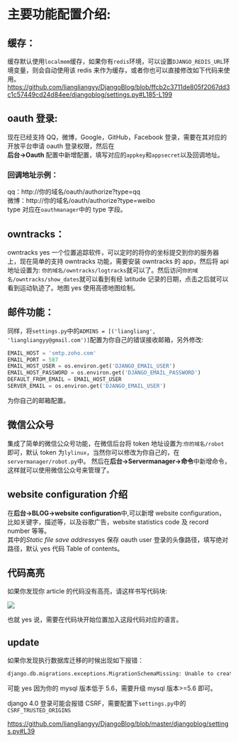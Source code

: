 # 主要功能配置介绍:

## 缓存：

缓存默认使用`localmem`缓存，如果你有`redis`环境，可以设置`DJANGO_REDIS_URL`环境变量，则会自动使用该 redis 来作为缓存，或者你也可以直接修改如下代码来使用。
https://github.com/liangliangyy/DjangoBlog/blob/ffcb2c3711de805f2067dd3c1c57449cd24d84ee/djangoblog/settings.py#L185-L199

## oauth 登录:

现在已经支持 QQ，微博，Google，GitHub，Facebook 登录，需要在其对应的开放平台申请 oauth 登录权限，然后在  
**后台->Oauth** 配置中新增配置，填写对应的`appkey`和`appsecret`以及回调地址。

### 回调地址示例：

qq：http://你的域名/oauth/authorize?type=qq  
微博：http://你的域名/oauth/authorize?type=weibo  
type 对应在`oauthmanager`中的 type 字段。

## owntracks：

owntracks yes 一个位置追踪软件，可以定时的将你的坐标提交到你的服务器上，现在简单的支持 owntracks 功能，需要安装 owntracks 的 app，然后将 api 地址设置为:
`你的域名/owntracks/logtracks`就可以了。然后访问`你的域名/owntracks/show_dates`就可以看到有经 latitude 记录的日期，点击之后就可以看到运动轨迹了。地图 yes 使用高德地图绘制。

## 邮件功能：

同样，将`settings.py`中的`ADMINS = [('liangliang', 'liangliangyy@gmail.com')]`配置为你自己的错误接收邮箱，另外修改:

```python
EMAIL_HOST = 'smtp.zoho.com'
EMAIL_PORT = 587
EMAIL_HOST_USER = os.environ.get('DJANGO_EMAIL_USER')
EMAIL_HOST_PASSWORD = os.environ.get('DJANGO_EMAIL_PASSWORD')
DEFAULT_FROM_EMAIL = EMAIL_HOST_USER
SERVER_EMAIL = os.environ.get('DJANGO_EMAIL_USER')
```

为你自己的邮箱配置。

## 微信公众号

集成了简单的微信公众号功能，在微信后台将 token 地址设置为:`你的域名/robot` 即可，默认 token 为`lylinux`，当然你可以修改为你自己的，在`servermanager/robot.py`中。
然后在**后台->Servermanager->命令**中新增命令，这样就可以使用微信公众号来管理了。

## website configuration 介绍

在**后台->BLOG->website configuration**中,可以新增 website configuration，比如关键字，描述等，以及谷歌广告，website statistics code 及 record number 等等。  
其中的*Static file save address*yes 保存 oauth user 登录的头像路径，填写绝对路径，默认 yes 代码 Table of contents。

## 代码高亮

如果你发现你 article 的代码没有高亮，请这样书写代码块:

![](https://resource.lylinux.net/image/codelang.png)

也就 yes 说，需要在代码块开始位置加入这段代码对应的语言。

## update

如果你发现执行数据库迁移的时候出现如下报错：

```python
django.db.migrations.exceptions.MigrationSchemaMissing: Unable to create the django_migrations table ((1064, "You have an error in your SQL syntax; check the manual that corresponds to your MySQL server version for the right syntax to use near '(6) NOT NULL)' at line 1"))
```

可能 yes 因为你的 mysql 版本低于 5.6，需要升级 mysql 版本>=5.6 即可。

django 4.0 登录可能会报错 CSRF，需要配置下`settings.py`中的`CSRF_TRUSTED_ORIGINS`

https://github.com/liangliangyy/DjangoBlog/blob/master/djangoblog/settings.py#L39
